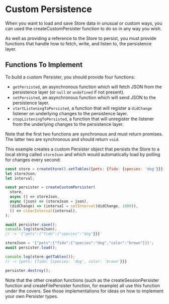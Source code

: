 # Custom Persistence

When you want to load and save Store data in unusual or custom ways, you can
used the createCustomPersister function to do so in any way you wish.

As well as providing a reference to the Store to persist, you must provide
functions that handle how to fetch, write, and listen to, the persistence layer.

## Functions To Implement

To build a custom Persister, you should provide four functions:

- `getPersisted`, an asynchronous function which will fetch JSON from the
  persistence layer (or `null` or `undefined` if not present).
- `setPersisted`, an asynchronous function which will send JSON to the
  persistence layer.
- `startListeningToPersisted`, a function that will register a `didChange`
  listener on underlying changes to the persistence layer.
- `stopListeningToPersisted`, a function that will unregister the listener from
  the underlying changes to the persistence layer.

Note that the first two functions are synchronous and must return promises. The
latter two are synchronous and should return `void`.

This example creates a custom Persister object that persists the Store to a
local string called `storeJson` and which would automatically load by polling
for changes every second:

```js
const store = createStore().setTables({pets: {fido: {species: 'dog'}}});
let storeJson;
let interval;

const persister = createCustomPersister(
  store,
  async () => storeJson,
  async (json) => (storeJson = json),
  (didChange) => (interval = setInterval(didChange, 1000)),
  () => clearInterval(interval),
);

await persister.save();
console.log(storeJson);
// -> '{"pets":{"fido":{"species":"dog"}}}'

storeJson = '{"pets":{"fido":{"species":"dog","color":"brown"}}}';
await persister.load();

console.log(store.getTables());
// -> {pets: {fido: {species: 'dog', color: 'brown'}}}

persister.destroy();
```

Note that the other creation functions (such as the createSessionPersister
function and createFilePersister function, for example) all use this function
under the covers. See those implementations for ideas on how to implement your
own Persister types.
